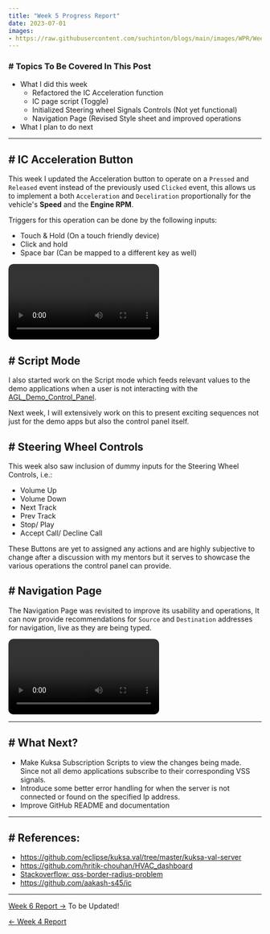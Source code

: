 ```yaml
---
title: "Week 5 Progress Report"
date: 2023-07-01
images:
- https://raw.githubusercontent.com/suchinton/blogs/main/images/WPR/Week5/GSOC Report IMG.png
---
```


### # Topics To Be Covered In This Post
- What I did this week
	- Refactored the IC Acceleration function 
	- IC page script (Toggle)
	- Initialized Steering wheel Signals Controls (Not yet functional)
	- Navigation Page (Revised Style sheet and improved operations
- What I plan to do next 

---


## # IC Acceleration Button

This week I updated the Acceleration button to operate on a `Pressed` and `Released` event instead of the previously used `Clicked` event, this allows us to implement a both `Acceleration` and `Deceliration` proportionally  for the vehicle's **Speed** and the **Engine RPM**. 

Triggers for this operation can be done by the following inputs:
- Touch & Hold (On a touch friendly device)
- Click and hold
- Space bar (Can be mapped to a different key as well)

<video src="https://raw.githubusercontent.com/suchinton/blogs/main/images/WPR/Week5/Demo_Acc.mp4" controls="controls" style="max-width: auto; border-radius: 10px">
</video>

## # Script Mode

I also started work on the Script mode which feeds relevant values to the demo applications when a user is not interacting with the [AGL_Demo_Control_Panel](https://github.com/suchinton/AGL_Demo_Control_Panel). 

Next week, I will extensively work on this to present exciting sequences not just for the demo apps but also the control panel itself.

## # Steering Wheel Controls

This week also saw inclusion of dummy inputs for the Steering Wheel Controls, i.e.: 
- Volume Up
- Volume Down
- Next Track
- Prev Track
- Stop/ Play
- Accept Call/ Decline Call

These Buttons are yet to assigned any actions and are highly subjective to change after a discussion with my mentors but it serves to showcase the various operations the control panel can provide.

## # Navigation Page

The Navigation Page was revisited to improve its usability and operations, It can now provide recommendations for `Source` and  `Destination` addresses for navigation, live as they are being typed. 

<video src="https://raw.githubusercontent.com/suchinton/blogs/main/images/WPR/Week5/Demo_Nav.mp4" controls="controls" style="max-width: auto; border-radius: 10px">
</video>

---
## # What Next?

- Make Kuksa Subscription Scripts to view the changes being made. Since not all demo applications subscribe to their corresponding VSS signals.
- Introduce some better error handling for when the server is not connected or found on the specified Ip address.
- Improve GitHub README and documentation


---
## # References:

- https://github.com/eclipse/kuksa.val/tree/master/kuksa-val-server
- https://github.com/hritik-chouhan/HVAC_dashboard
- [Stackoverflow: qss-border-radius-problem](https://stackoverflow.com/questions/59186106/qss-border-radius-problem-on-widget-when-zooming-in)
- https://github.com/aakash-s45/ic

---

[Week 6 Report →]() To be Updated!

[← Week 4 Report](/articles/week-4)